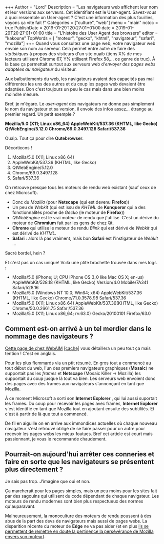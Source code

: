 +++
Author = "Lord"
Description = "Les navigateurs web affichent leur nom et leur versions aux serveurs. Cet identifiant est le User-agent. Savez-vous à quoi ressemble un User-agent ? C'est une information des plus fouillies, voyons ça vite fait !"
Categories = ["culture", "web"]
menu = "main"
notoc = true
PublishDate = 2019-01-29T20:27:01+01:00
date = 2019-01-29T20:27:01+01:00
title = "L'histoire des User Agent des browsers"
editor = "kakoune"
TopWords = [  "moteur", "gecko", "khtml", "navigateur", "safari", "mozilla"]
+++
Quand vous consultez une page web, votre navigateur web envoie son nom au serveur.
Cela permet entre autre de faire des *statistiques* à propos des visiteurs d'un site ouaib (tiens X% de mes lecteurs utilisent Chrome 67, Y% utilisent Firefox 58,… ce genre de truc).
À la base ça permettait surtout aux serveurs web d'*envoyer des pages webs adaptées au navigateur* du visiteur.

Aux balbutiements du web, les navigateurs avaient des capacités pas mal différentes les uns des autres et du coup les pages web devaient être adaptées.
Bon c'est toujours un peu le cas mais dans une bien moins moindre mesure.

Bref, je m'égare.
Le *user-agent* des navigateurs ne donne pas simplement le nom du navigateur et sa version, il envoie des infos assez… étrange au premier regard.
Un petit exemple ?

**Mozilla/5.0 (X11; Linux x86_64) AppleWebKit/537.36 (KHTML, like Gecko) QtWebEngine/5.12.0 Chrome/69.0.3497.128 Safari/537.36**

Ouaip.
Tout ça pour dire **Qutebrowser**.

Décorticons !

  1. Mozilla/5.0 (X11; Linux x86_64)
  2. AppleWebKit/537.36 (KHTML, like Gecko)
  3. QtWebEngine/5.12.0
  4. Chrome/69.0.3497.128
  5. Safari/537.36

On retrouve presque tous les moteurs de rendu web existant (sauf ceux de chez Microsoft).

  - Donc du *Mozilla* (pour **Netscape** (qui est devenu **Firefox**)) 
  - Un peu de *Webkit* (qui est issu de *KHTML* de **Konqueror** qui a des fonctionnalités proche de *Gecko* (le moteur de **Firefox**))
  - *QtWebEngine* est le vrai moteur de rendu que j'utilise. C'est un dérivé du moteur de **Chromium** fait par les gens de chez Qt.
  - **Chrome** qui utilise le moteur de rendu *Blink* qui est dérivé de *Webkit* qui est dérivé de *KHTML*.
  - **Safari** : alors là pas vraiment, mais bon **Safari** est l'instigateur de *Webkit* …

Sacré bordel, hein ?

Et c'est pas un cas unique!
Voilà une ptite brochette trouvée dans mes logs :

  - Mozilla/5.0 (iPhone; U; CPU iPhone OS 3_0 like Mac OS X; en-us) AppleWebKit/528.18 (KHTML, like Gecko) Version/4.0 Mobile/7A341 Safari/528.16
  - Mozilla/5.0 (Windows NT 10.0; Win64; x64) AppleWebKit/537.36 (KHTML, like Gecko) Chrome/71.0.3578.98 Safari/537.36
  - Mozilla/5.0 (X11; Linux x86_64) AppleWebKit/537.36(KHTML, like Gecko) Chrome/50.0.2661.75 Safari/537.36
  - Mozilla/5.0 (X11; Linux x86_64; rv:63.0) Gecko/20100101 Firefox/63.0

## Comment est-on arrivé à un tel merdier dans le nommage des navigateurs ?

[Cette page de chez WebAIM](https://webaim.org/blog/user-agent-string-history/) [[cache]](original) vous détaillera un peu tout ça mais tention ! C'est en anglais.

Pour les plus flemmards vla un ptit résumé.
En gros tout a commencé au tout début du web, l'un des premiers navigateurs graphiques (**Mosaic**) ne supportait pas les *frames* et **Netscape** (Mosaic Killer → Mozilla) les supportait du coup jusque là tout va bien.
Les serveurs web envoient donc des pages avec des frames aux navigateurs s'annonçant en tant que Mozilla.

À ce moment Microsoft a sorti son **Internet Explorer** , qui lui aussi suportait les frames.
Du coup pour recevoir les pages avec frames, **Internet Explorer** s'est identifié en tant que Mozilla tout en ajoutant ensuite des subtilités.
Et c'est à partir de là que tout a commencé.

De fil en aiguille on en arrive aux immondices actuelles où chaque nouveau navigateur s'est retrouvé obligé de se faire passer pour un autre pour recevoir les pages webs les mieux foutues.
Bref cet article est court mais passionnant, je vous le recommande chaudement.

## Pourrait-on aujourd'hui arrêter ces conneries et faire en sorte que les navigateurs se présentent plus directement ?
Je sais pas trop.
J'imagine que oui et non.

Ça marcherait pour les pages simples, mais un peu moins pour les sites fait par des sagouins qui utilisent du code dépendant de chaque navigateur.
Les moteurs de rendu modernes sont bien plus respectueux des normes qu'auparavant.

Malheureusement, la monoculture des moteurs de rendu poussent à des abus de la part des devs de navigateurs mais aussi de pages webs.
La disparition récente du moteur de **Edge** ne va pas aider (et en plus [ils se permettent de remettre en doute la pertinence la persévérance de Mozilla envers son moteur](https://www.zdnet.com/article/microsoft-guy-mozilla-should-give-up-on-firefox-and-go-with-chromium-too/)).

